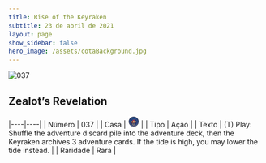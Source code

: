 ```yaml
---
title: Rise of the Keyraken
subtitle: 23 de abril de 2021
layout: page
show_sidebar: false
hero_image: /assets/cotaBackground.jpg
---
```


![037](https://cards-keyforge.s3.eu-north-1.amazonaws.com/media/en/rotk/037.png)

## Zealot’s Revelation

|----|----|
| Número | 037 |
| Casa | ![Keyraken](https://raw.githubusercontent.com/cardsofkeyforge/cardsofkeyforge.github.io/master/rotk/keyraken.png "Keyraken") |
| Tipo | Ação |
| Texto | (T) Play: Shuffle the adventure discard  pile into the adventure deck, then the  Keyraken archives 3 adventure cards.  If the tide is high, you may lower the  tide instead. |
| Raridade | Rara |
